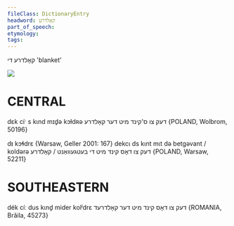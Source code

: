 ```yaml
---
fileClass: DictionaryEntry
headword: קאָלדרע
part_of_speech: 
etymology: 
tags: 
---
```

קאָלדרע
די
'blanket'

![](https://ia801503.us.archive.org/22/items/Yiddish-Dialect-Maps/map%20-%20FoY3-126%20-%20mit%20der%20koldre.jpg)

CENTRAL
========

dɛk cíˑ s kɩnd mɪd̥ə kɔɫdʀə דעק צו ס'קינד מיט דער קאָלדרע {POLAND, Wolbrom, 50196}

dᵻ kɔɬdrɛ {Warsaw, Geller 2001: 167}
dekcɩ ds kɩnt mɩt də betgəvant / koldərə   דעק צו דאָס קינד מיט די בעטגעוואַנט / קאָלדרע {POLAND, Warsaw, 52211}

SOUTHEASTERN
==============

dék cíː dus kɩnd̥ mider kolʲdrɛ דעק צו דאָס קינד מיט דער קאָלדרעד {ROMANIA, Brăila, 45273}
